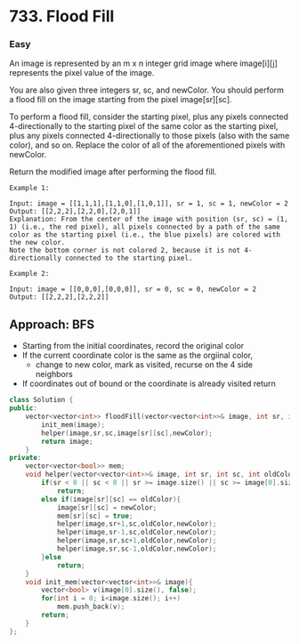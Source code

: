 # 733. Flood Fill
### Easy

An image is represented by an m x n integer grid image where image[i][j] represents the pixel value of the image.

You are also given three integers sr, sc, and newColor. You should perform a flood fill on the image starting from the pixel image[sr][sc].

To perform a flood fill, consider the starting pixel, plus any pixels connected 4-directionally to the starting pixel of the same color as the starting pixel, plus any pixels connected 4-directionally to those pixels (also with the same color), and so on. Replace the color of all of the aforementioned pixels with newColor.

Return the modified image after performing the flood fill.

 

    Example 1:

    Input: image = [[1,1,1],[1,1,0],[1,0,1]], sr = 1, sc = 1, newColor = 2
    Output: [[2,2,2],[2,2,0],[2,0,1]]
    Explanation: From the center of the image with position (sr, sc) = (1, 1) (i.e., the red pixel), all pixels connected by a path of the same color as the starting pixel (i.e., the blue pixels) are colored with the new color.
    Note the bottom corner is not colored 2, because it is not 4-directionally connected to the starting pixel.

    Example 2:

    Input: image = [[0,0,0],[0,0,0]], sr = 0, sc = 0, newColor = 2
    Output: [[2,2,2],[2,2,2]]

## Approach: BFS
* Starting from the initial coordinates, record the original color
* If the current coordinate color is the same as the orgiinal color, 
    * change to new color, mark as visited, recurse on the 4 side neighbors
* If coordinates out of bound or the coordinate is already visited return



```cpp
class Solution {
public:
    vector<vector<int>> floodFill(vector<vector<int>>& image, int sr, int sc, int newColor) {
        init_mem(image);
        helper(image,sr,sc,image[sr][sc],newColor);
        return image;
    }
private:
    vector<vector<bool>> mem;
    void helper(vector<vector<int>>& image, int sr, int sc, int oldColor, int newColor) {
        if(sr < 0 || sc < 0 || sr >= image.size() || sc >= image[0].size() || mem[sr][sc] == true)
            return;
        else if(image[sr][sc] == oldColor){
            image[sr][sc] = newColor;
            mem[sr][sc] = true;
            helper(image,sr+1,sc,oldColor,newColor);
            helper(image,sr-1,sc,oldColor,newColor);
            helper(image,sr,sc+1,oldColor,newColor);
            helper(image,sr,sc-1,oldColor,newColor);
        }else
            return;
    }
    void init_mem(vector<vector<int>>& image){
        vector<bool> v(image[0].size(), false);
        for(int i = 0; i<image.size(); i++)
            mem.push_back(v);
        return;
    }
};
```